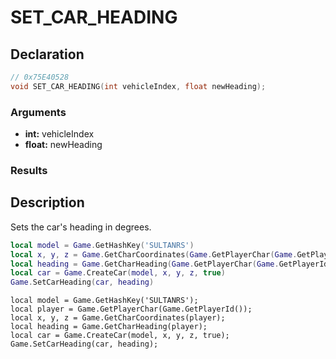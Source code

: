 # SET_CAR_HEADING

## Declaration
```cpp
// 0x75E40528
void SET_CAR_HEADING(int vehicleIndex, float newHeading);
```

### Arguments
- **int:** vehicleIndex
- **float:** newHeading

### Results

## Description
Sets the car's heading in degrees.

```lua
local model = Game.GetHashKey('SULTANRS')
local x, y, z = Game.GetCharCoordinates(Game.GetPlayerChar(Game.GetPlayerId()))
local heading = Game.GetCharHeading(Game.GetPlayerChar(Game.GetPlayerId()))
local car = Game.CreateCar(model, x, y, z, true)
Game.SetCarHeading(car, heading)
```

```squirrel
local model = Game.GetHashKey('SULTANRS');
local player = Game.GetPlayerChar(Game.GetPlayerId());
local x, y, z = Game.GetCharCoordinates(player);
local heading = Game.GetCharHeading(player);
local car = Game.CreateCar(model, x, y, z, true);
Game.SetCarHeading(car, heading);
```